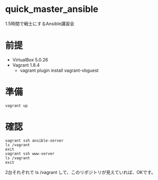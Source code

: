 # quick_master_ansible
1.5時間で戦士にするAnsible講習会


# 前提

* VirtualBox 5.0.26
* Vagrant 1.8.4
  * vagrant plugin install vagrant-vbguest

# 準備

```
vagrant up
```


# 確認

```
vagrant ssh ansible-server
ls /vagrant
exit
vagrant ssh www-server
ls /vagrant
exit
```

2台それぞれで ls /vagrant して、このリポジトリが見えていれば、OKです。
